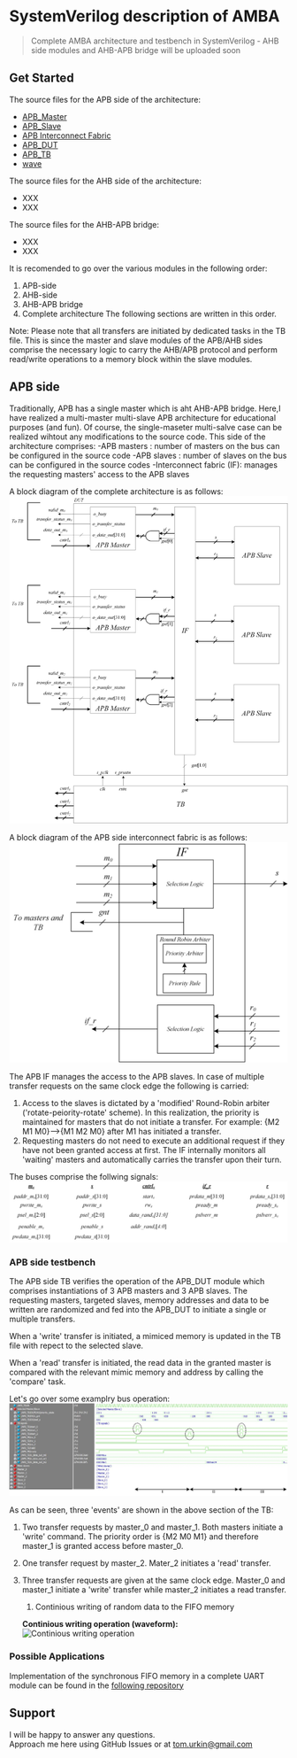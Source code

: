 # SystemVerilog description of AMBA 

> Complete AMBA architecture and testbench in SystemVerilog - AHB side modules and AHB-APB bridge will be uploaded soon  

## Get Started

The source files for the APB side of the architecture:

- [APB_Master](./APB_Master.sv)
- [APB_Slave](./APB_Slave.sv)
- [APB Interconnect Fabric](./interconnect_fabric.sv)
- [APB_DUT](./APB_DUT.sv)
- [APB_TB](./APB_TB.sv)
- [wave](./wave.sv)

The source files for the AHB side of the architecture:

- XXX
- XXX

The source files for the AHB-APB bridge:

- XXX
- XXX

It is recomended to go over the various modules in the following order:
1. APB-side
2. AHB-side
3. AHB-APB bridge
4. Complete architecture
The following sections are written in this order.

Note: Please note that all transfers are initiated by dedicated tasks in the TB file. This is since the master and slave modules of the APB/AHB sides comprise the necessary logic to carry the AHB/APB protocol and perform read/write operations to a memory block within the slave modules.

## APB side 
Traditionally, APB has a single master which is aht AHB-APB bridge. Here,I have realized a multi-master multi-slave APB architecture for educational purposes (and fun). Of course, the single-maseter multi-salve case can be realized wihtout any modifications to the source code.
This side of the architecture comprises:
	-APB masters : number of masters on the bus can be configured in the source code
	-APB slaves : number of slaves on the bus can be configured in the source codes
	-Interconnect fabric (IF): manages the requesting masters' access to the APB slaves
	
A block diagram of the complete architecture is as follows:
	![APB_arch](./docs/APB_arch.jpg) 

A block diagram of the APB side interconnect fabric is as follows:
	![IF_APB](./docs/IF_APB.jpg) 

The APB IF manages the access to the APB slaves. In case of multiple transfer requests on the same clock edge the following is carried:
1. Access to the slaves is dictated by a 'modified' Round-Robin arbiter ('rotate-peiority-rotate' scheme). In this realization, the priority is maintained for masters that do not initiate a transfer.
For example: {M2 M1 M0}-->{M1 M2 M0} after M1 has initiated a transfer.
2. Requesting masters do not need to execute an additional request if they have not been granted access at first. The IF internally monitors all 'waiting' masters and automatically carries the transfer upon their turn.

The buses comprise the follwing signals:
	![APB_buses](./docs/APB_buses.jpg) 



### APB side testbench

The APB side TB verifies the operation of the APB_DUT module which comprises instantiations of 3 APB masters and 3 APB slaves. The requesting masters, targeted slaves, memory addresses and data to be written are randomized and fed into the APB_DUT to initiate a single or multiple transfers. 

When a 'write' transfer is initiated, a mimiced memory is updated in the TB file with repect to the selected slave. 

When a 'read' transfer is initiated, the read data in the granted master is compared with the relevant mimic memory and address by calling the 'compare' task.

Let's go over some examplry bus operation:
	![APB_sim](./docs/APB_sim.jpg) 


As can be seen, three 'events' are shown in the above section of the TB:
1. Two transfer requests by master_0 and master_1. Both masters initiate a 'write' command. The priority order is {M2 M0 M1} and therefore master_1 is granted access before master_0.
2. One transfer request by master_2. Mater_2 initiates a 'read' transfer.
3. Three transfer requests are given at the same clock edge. Master_0 and master_1 initiate a 'write' transfer while master_2 initiates a read transfer. 


	1.	Continious writing of random data to the FIFO memory

	**Continious writing operation (waveform):**
		![Continious writing operation](./docs/synchronous_write.JPG) 

### Possible Applications

Implementation of the synchronous FIFO memory in a complete UART module can be found in the [following repository](https://github.com/tom-urkin/UART)

## Support

I will be happy to answer any questions.  
Approach me here using GitHub Issues or at tom.urkin@gmail.com